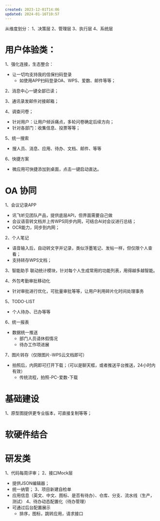 ```yaml
---
created: 2023-12-01T14:06
updated: 2024-01-16T10:57
---
```

从维度划分：
1、决策层
2、管理层
3、执行层
4、系统层

# 用户体验类：
1、强化连接，生态整合：
- 让一切均支持我的信保扫码登录
	- 如使用APP扫码登录OA、WPS、爱数、邮件等等；

2、消息中心一键全部已读；

3、通讯录发邮件对接邮箱；

4、调查问卷；
- 针对用户：让用户倾诉痛点，多轮问卷确定后续方向；
- 针对各部门：收集信息、投票等等；

5、统一搜索
- 搜人员、消息、应用、待办、文档、邮件、等等

6、快捷方案
- 微应用可快捷添加到桌面，点击一键启动直达。

# OA 协同
1、会议记录APP
- 讯飞听见团队产品，提供底层API，但界面需要自己做
- 会议语音转文档并上传WPS同步内网，可结合AI对会议进行总结；
- OCR能力，同步到内网；

2、个人笔记
- 语音输入后，自动转文字并记录，类似浮墨笔记、发帖一样，但仅限个人查看；
- 支持转存WPS文档；

3、智能助手
联动统计模块，针对每个人生成常用的功能列表，用得越多越智能。

4、外包考勤审批移动化
- 针对审批进行优化，可批量审批等等，让用户利用碎片化时间处理事务

5、TODO-LIST
- 个人待办、已办等等

6、统一报表
- 数据统一推送
	- 部门人员请休假情况
	- 待办工作项进展

7、图片转存（仅限图片-WPS云文档即可）
- 拍照后，内网即可打开下载；（可以是聊天框，或者推送平台推送，24小时内有效）
	- 传统流程，拍照-PC-爱数-下载
# 基础建设
1、原型图提供更专业版本，可直接复制等等；

# 软硬件结合

# 研发类
1、代码每周评审；
2、接口Mock层
- 提供JSON编辑器；
- 统一纳管；
3、项目新建自检单
- 应用信息（英文、中文、图标、是否有待办）、仓库、分支、流水线（生产，测试）
4、待办动态配置化（待办管理）
- 可通过后台配置展示
	- 排序，图标，跳转应用，请求接口
